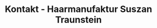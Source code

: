 ---
layout: layouts/pages/contact.njk
title: "Kontakt - Haarmanufaktur Suszan Traunstein"
permalink: /contact/
description: "Kontaktiere die Haarmanufaktur Suszan in Traunstein. Adresse: Maximilianstraße 35, Telefon: 0861/90951242. Jetzt Termin vereinbaren!"
intro_paragraph: "Besuche uns in der Maximilianstraße 35 in Traunstein oder kontaktiere uns telefonisch unter 0861/90951242. Unser erfahrenes Team freut sich darauf, dir den perfekten Look zu verleihen."
cta:
  text: "Jetzt Termin vereinbaren"
  url: "/contact/"
---